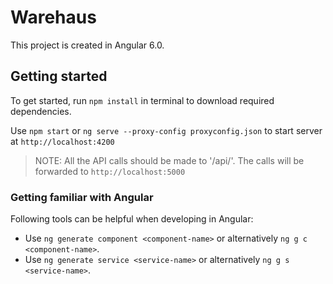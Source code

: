 # Warehaus

This project is created in Angular 6.0. 

## Getting started

To get started, run ```npm install``` in terminal to download required dependencies.

Use ```npm start``` or ```ng serve --proxy-config proxyconfig.json``` to start server at ```http://localhost:4200```

> NOTE: All the API calls should be made to '/api/<xyz>'. The calls will be forwarded to ```http://localhost:5000```

### Getting familiar with Angular

Following tools can be helpful when developing in Angular:
- Use ```ng generate component <component-name>``` or alternatively ```ng g c <component-name>```.
- Use ```ng generate service <service-name>``` or alternatively ```ng g s <service-name>```.
